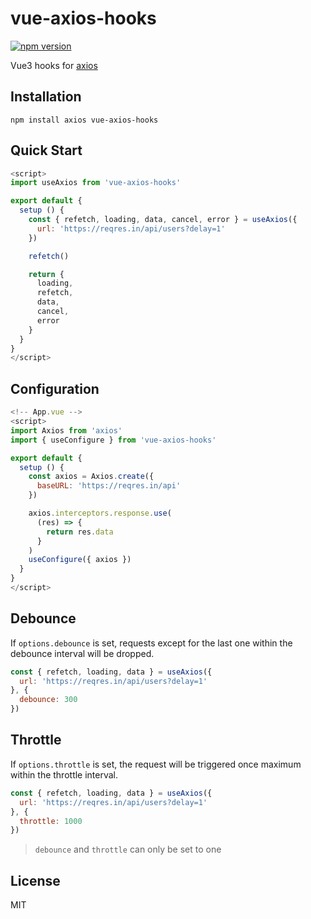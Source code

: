 # vue-axios-hooks
[![npm version](https://badge.fury.io/js/vue-axios-hooks.svg)](https://badge.fury.io/js/vue-axios-hooks)

Vue3 hooks for [axios]

## Installation

`npm install axios vue-axios-hooks`

## Quick Start

```js
<script>
import useAxios from 'vue-axios-hooks'

export default {
  setup () {
    const { refetch, loading, data, cancel, error } = useAxios({
      url: 'https://reqres.in/api/users?delay=1'
    })

    refetch()

    return {
      loading,
      refetch,
      data,
      cancel,
      error
    }
  }
}
</script>
```

## Configuration

```js
<!-- App.vue -->
<script>
import Axios from 'axios'
import { useConfigure } from 'vue-axios-hooks'

export default {
  setup () {
    const axios = Axios.create({
      baseURL: 'https://reqres.in/api'
    })

    axios.interceptors.response.use(
      (res) => {
        return res.data
      }
    )
    useConfigure({ axios })
  }
}
</script>
```

## Debounce
If `options.debounce` is set, requests except for the last one within the debounce interval will be dropped.
```js
const { refetch, loading, data } = useAxios({
  url: 'https://reqres.in/api/users?delay=1'
}, {
  debounce: 300
})
```

## Throttle
If `options.throttle` is set, the request will be triggered once maximum within the throttle interval.
```js
const { refetch, loading, data } = useAxios({
  url: 'https://reqres.in/api/users?delay=1'
}, {
  throttle: 1000
})
```
> `debounce` and `throttle` can only be set to one

## License

MIT

[axios]: https://github.com/axios/axios